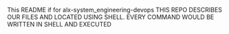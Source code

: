 This README if for alx-system_engineering-devops
THIS REPO DESCRIBES OUR FILES AND LOCATED USING SHELL.
EVERY COMMAND WOULD BE WRITTEN IN SHELL AND EXECUTED

